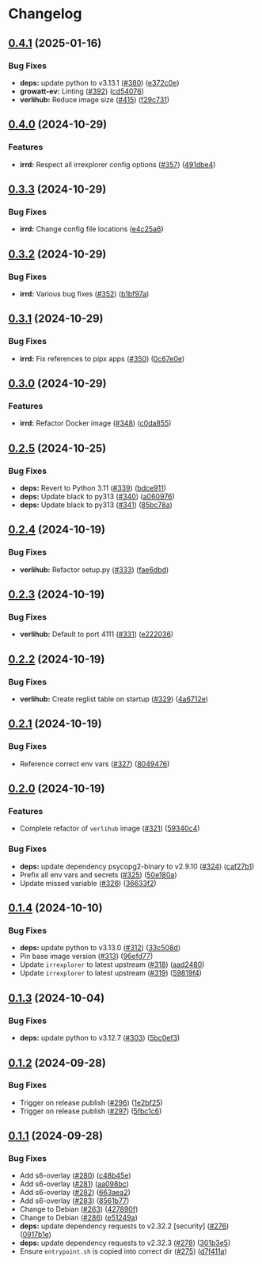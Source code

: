 # Changelog

## [0.4.1](https://github.com/MattKobayashi/containers/compare/v0.4.0...v0.4.1) (2025-01-16)


### Bug Fixes

* **deps:** update python to v3.13.1 ([#380](https://github.com/MattKobayashi/containers/issues/380)) ([e372c0e](https://github.com/MattKobayashi/containers/commit/e372c0eb57d2a0a1913e9c0799b72fd7e6ce0462))
* **growatt-ev:** Linting ([#392](https://github.com/MattKobayashi/containers/issues/392)) ([cd54076](https://github.com/MattKobayashi/containers/commit/cd5407635dbc6bfb4568c15139ca5d77138a92be))
* **verlihub:** Reduce image size ([#415](https://github.com/MattKobayashi/containers/issues/415)) ([f29c731](https://github.com/MattKobayashi/containers/commit/f29c73168a561287d11dec1571beb1ad0b565242))

## [0.4.0](https://github.com/MattKobayashi/containers/compare/v0.3.3...v0.4.0) (2024-10-29)


### Features

* **irrd:** Respect all irrexplorer config options ([#357](https://github.com/MattKobayashi/containers/issues/357)) ([491dbe4](https://github.com/MattKobayashi/containers/commit/491dbe4677819ea8e3b200a0cbb73e0e72db5829))

## [0.3.3](https://github.com/MattKobayashi/containers/compare/v0.3.2...v0.3.3) (2024-10-29)


### Bug Fixes

* **irrd:** Change config file locations ([e4c25a6](https://github.com/MattKobayashi/containers/commit/e4c25a6b61dc482e22623cffdb44cbb86964e6c1))

## [0.3.2](https://github.com/MattKobayashi/containers/compare/v0.3.1...v0.3.2) (2024-10-29)


### Bug Fixes

* **irrd:** Various bug fixes ([#352](https://github.com/MattKobayashi/containers/issues/352)) ([b1bf97a](https://github.com/MattKobayashi/containers/commit/b1bf97a79728eacff266f721921798a18cfabd6a))

## [0.3.1](https://github.com/MattKobayashi/containers/compare/v0.3.0...v0.3.1) (2024-10-29)


### Bug Fixes

* **irrd:** Fix references to pipx apps ([#350](https://github.com/MattKobayashi/containers/issues/350)) ([0c67e0e](https://github.com/MattKobayashi/containers/commit/0c67e0ec715575fca207fd6587c7d80759800b48))

## [0.3.0](https://github.com/MattKobayashi/containers/compare/v0.2.5...v0.3.0) (2024-10-29)


### Features

* **irrd:** Refactor Docker image ([#348](https://github.com/MattKobayashi/containers/issues/348)) ([c0da855](https://github.com/MattKobayashi/containers/commit/c0da8559c1397e035fc80f9c353a863ca3a6ad8a))

## [0.2.5](https://github.com/MattKobayashi/containers/compare/v0.2.4...v0.2.5) (2024-10-25)


### Bug Fixes

* **deps:** Revert to Python 3.11 ([#339](https://github.com/MattKobayashi/containers/issues/339)) ([bdce911](https://github.com/MattKobayashi/containers/commit/bdce911263a2e431da86aa97eb34d047b9123310))
* **deps:** Update black to py313 ([#340](https://github.com/MattKobayashi/containers/issues/340)) ([a060976](https://github.com/MattKobayashi/containers/commit/a06097615103a66311e0ec32c4548915d891e27d))
* **deps:** Update black to py313 ([#341](https://github.com/MattKobayashi/containers/issues/341)) ([85bc78a](https://github.com/MattKobayashi/containers/commit/85bc78a7328290320ede480f3fd9737aaf62a64f))

## [0.2.4](https://github.com/MattKobayashi/containers/compare/v0.2.3...v0.2.4) (2024-10-19)


### Bug Fixes

* **verlihub:** Refactor setup.py ([#333](https://github.com/MattKobayashi/containers/issues/333)) ([fae6dbd](https://github.com/MattKobayashi/containers/commit/fae6dbd1eab4ab2a275873df69e58c99757c0cff))

## [0.2.3](https://github.com/MattKobayashi/containers/compare/v0.2.2...v0.2.3) (2024-10-19)


### Bug Fixes

* **verlihub:** Default to port 4111 ([#331](https://github.com/MattKobayashi/containers/issues/331)) ([e222036](https://github.com/MattKobayashi/containers/commit/e222036a41787140545ff140fe0b374191e7fe74))

## [0.2.2](https://github.com/MattKobayashi/containers/compare/v0.2.1...v0.2.2) (2024-10-19)


### Bug Fixes

* **verlihub:** Create reglist table on startup ([#329](https://github.com/MattKobayashi/containers/issues/329)) ([4a6712e](https://github.com/MattKobayashi/containers/commit/4a6712e1f4134a6d3bb2a0d1d4a1b69faf69f3bb))

## [0.2.1](https://github.com/MattKobayashi/containers/compare/v0.2.0...v0.2.1) (2024-10-19)


### Bug Fixes

* Reference correct env vars ([#327](https://github.com/MattKobayashi/containers/issues/327)) ([8049476](https://github.com/MattKobayashi/containers/commit/8049476ca46c9b888410b2b53f99c6511d7b63ae))

## [0.2.0](https://github.com/MattKobayashi/containers/compare/v0.1.4...v0.2.0) (2024-10-19)


### Features

* Complete refactor of `verlihub` image ([#321](https://github.com/MattKobayashi/containers/issues/321)) ([59340c4](https://github.com/MattKobayashi/containers/commit/59340c472ccfaab8ded2e9e1a4f5ddcc145e0cd4))


### Bug Fixes

* **deps:** update dependency psycopg2-binary to v2.9.10 ([#324](https://github.com/MattKobayashi/containers/issues/324)) ([caf27b1](https://github.com/MattKobayashi/containers/commit/caf27b15c2e8a2ed52d1af5b537848a6a941bff7))
* Prefix all env vars and secrets ([#325](https://github.com/MattKobayashi/containers/issues/325)) ([50e180a](https://github.com/MattKobayashi/containers/commit/50e180a6814f94bd0ce0e9a4191f1df2023dafd6))
* Update missed variable ([#326](https://github.com/MattKobayashi/containers/issues/326)) ([36633f2](https://github.com/MattKobayashi/containers/commit/36633f2a7ae4177d9be7ae891c2a58e87f5516a5))

## [0.1.4](https://github.com/MattKobayashi/containers/compare/v0.1.3...v0.1.4) (2024-10-10)


### Bug Fixes

* **deps:** update python to v3.13.0 ([#312](https://github.com/MattKobayashi/containers/issues/312)) ([33c508d](https://github.com/MattKobayashi/containers/commit/33c508d52b9da56d7a34f28c8f85f1d1620bcd95))
* Pin base image version ([#313](https://github.com/MattKobayashi/containers/issues/313)) ([96efd77](https://github.com/MattKobayashi/containers/commit/96efd778bb2d4685a66567087065f3670224f021))
* Update `irrexplorer` to latest upstream ([#318](https://github.com/MattKobayashi/containers/issues/318)) ([aad2480](https://github.com/MattKobayashi/containers/commit/aad248074da17ac4942673cba47add4a5fe21a1c))
* Update `irrexplorer` to latest upstream ([#319](https://github.com/MattKobayashi/containers/issues/319)) ([59819f4](https://github.com/MattKobayashi/containers/commit/59819f4bbc88ffdc5c24737e63b86586a7c1e340))

## [0.1.3](https://github.com/MattKobayashi/containers/compare/v0.1.2...v0.1.3) (2024-10-04)


### Bug Fixes

* **deps:** update python to v3.12.7 ([#303](https://github.com/MattKobayashi/containers/issues/303)) ([5bc0ef3](https://github.com/MattKobayashi/containers/commit/5bc0ef3dbdbf41447e91988ae95146a64cc6c6cd))

## [0.1.2](https://github.com/MattKobayashi/containers/compare/v0.1.1...v0.1.2) (2024-09-28)


### Bug Fixes

* Trigger on release publish ([#296](https://github.com/MattKobayashi/containers/issues/296)) ([1e2bf25](https://github.com/MattKobayashi/containers/commit/1e2bf25a0417347758f8e56b3213a79f107c4255))
* Trigger on release publish ([#297](https://github.com/MattKobayashi/containers/issues/297)) ([5fbc1c6](https://github.com/MattKobayashi/containers/commit/5fbc1c6525e8ad474196a6234ce9cfdf6620744a))

## [0.1.1](https://github.com/MattKobayashi/containers/compare/v0.1.0...v0.1.1) (2024-09-28)


### Bug Fixes

* Add s6-overlay ([#280](https://github.com/MattKobayashi/containers/issues/280)) ([c48b45e](https://github.com/MattKobayashi/containers/commit/c48b45ed7d2dc52e38ec0cb2d6a92c6576e88285))
* Add s6-overlay ([#281](https://github.com/MattKobayashi/containers/issues/281)) ([aa098bc](https://github.com/MattKobayashi/containers/commit/aa098bc826a77ed6357b5cef0d2ade6c1661376f))
* Add s6-overlay ([#282](https://github.com/MattKobayashi/containers/issues/282)) ([663aea2](https://github.com/MattKobayashi/containers/commit/663aea206750cc3497f0945d6294ec8b3203151f))
* Add s6-overlay ([#283](https://github.com/MattKobayashi/containers/issues/283)) ([8561b77](https://github.com/MattKobayashi/containers/commit/8561b778266b0a44f2b966cca1376ae62c57d1c3))
* Change to Debian ([#263](https://github.com/MattKobayashi/containers/issues/263)) ([427890f](https://github.com/MattKobayashi/containers/commit/427890f10e1b1b54ac62634effc4a3e6ee933b72))
* Change to Debian ([#286](https://github.com/MattKobayashi/containers/issues/286)) ([e51249a](https://github.com/MattKobayashi/containers/commit/e51249ad8c470fb1748428a9a5952066f6fc836e))
* **deps:** update dependency requests to v2.32.2 [security] ([#276](https://github.com/MattKobayashi/containers/issues/276)) ([0917b1e](https://github.com/MattKobayashi/containers/commit/0917b1ec3c2d5e1cf2ee9b2bb9e28e36d112e865))
* **deps:** update dependency requests to v2.32.3 ([#278](https://github.com/MattKobayashi/containers/issues/278)) ([301b3e5](https://github.com/MattKobayashi/containers/commit/301b3e584a72da663e2eefe2f88f8d724e254312))
* Ensure `entrypoint.sh` is copied into correct dir ([#275](https://github.com/MattKobayashi/containers/issues/275)) ([d7f411a](https://github.com/MattKobayashi/containers/commit/d7f411af731feb4a1f7efa3d2ea4d70aa0ddde78))
